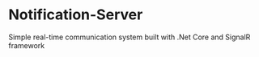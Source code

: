 # Notification-Server
Simple real-time communication system built with .Net Core and SignalR framework

